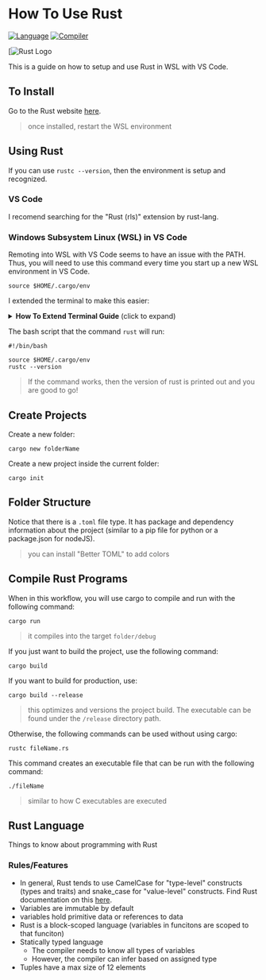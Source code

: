 # How To Use Rust

[![Language](https://img.shields.io/badge/Language-Rust-informational.svg)](https://github.com/abesuden/sandbox/Cython)
[![Compiler](https://img.shields.io/badge/Compiler-cargo-1abc9c.svg)](https://github.com/abesuden/sandbox/Cython)

<p align="center">
    
[![Rust Logo](https://upload.wikimedia.org/wikipedia/commons/thumb/d/d5/Rust_programming_language_black_logo.svg/1024px-Rust_programming_language_black_logo.svg.png)

</p>


This is a guide on how to setup and use Rust in WSL with VS Code.

## To Install 

Go to the Rust website [here](https://www.rust-lang.org/tools/install).

> once installed, restart the WSL environment

## Using Rust

If you can use `rustc --version`, then the environment is setup and recognized. 
### VS Code

I recomend searching for the "Rust (rls)" extension by rust-lang.

### Windows Subsystem Linux (WSL) in VS Code

Remoting into WSL with VS Code seems to have an issue with the PATH. Thus, you will need to use this command every time you start up a new WSL environment in VS Code.

```
source $HOME/.cargo/env
```

I extended the terminal to make this easier:

<details>
<summary><strong>How To Extend Terminal Guide</strong> (click to expand)</summary>
 1) `cd /bin/`
 1) `sudo nano rust`
 1) place the code into the file from below
 1) ctrl + o (to save)
 1) ctrl + x (to exit)
 1) `sudo chmod 755 rust`
 1) `rust`
</details>

The bash script that the command `rust` will run:

```
#!/bin/bash

source $HOME/.cargo/env
rustc --version
```

> If the command works, then the version of rust is printed out and you are good to go!

## Create Projects

Create a new folder:

```
cargo new folderName
```

Create a new project inside the current folder:

```
cargo init
```

## Folder Structure

Notice that there is a `.toml` file type. It has package and dependency information about the project (similar to a pip file for python or a package.json for nodeJS).
> you can install "Better TOML" to add colors

## Compile Rust Programs

When in this workflow, you will use cargo to compile and run with the following command:

```
cargo run
```
> it compiles into the target `folder/debug`

If you just want to build the project, use the following command:

```
cargo build
```

If you want to build for production, use:

```
cargo build --release
```
> this optimizes and versions the project build. The executable can be found under the `/release` directory path.

Otherwise, the following commands can be used without using cargo:

```
rustc fileName.rs
```

This command creates an executable file that can be run with the following command:

```
./fileName
```
> similar to how C executables are executed

## Rust Language

Things to know about programming with Rust

### Rules/Features

- In general, Rust tends to use CamelCase for "type-level" constructs (types and traits) and snake_case for "value-level" constructs. Find Rust documentation on this [here](https://doc.rust-lang.org/1.0.0/style/style/naming/README.html).
- Variables are immutable by default
- variables hold primitive data or references to data
- Rust is a block-scoped language (variables in funcitons are scoped to that funciton)
- Statically typed language
    * The compiler needs to know all types of variables
    * However, the compiler can infer based on assigned type
- Tuples have a max size of 12 elements